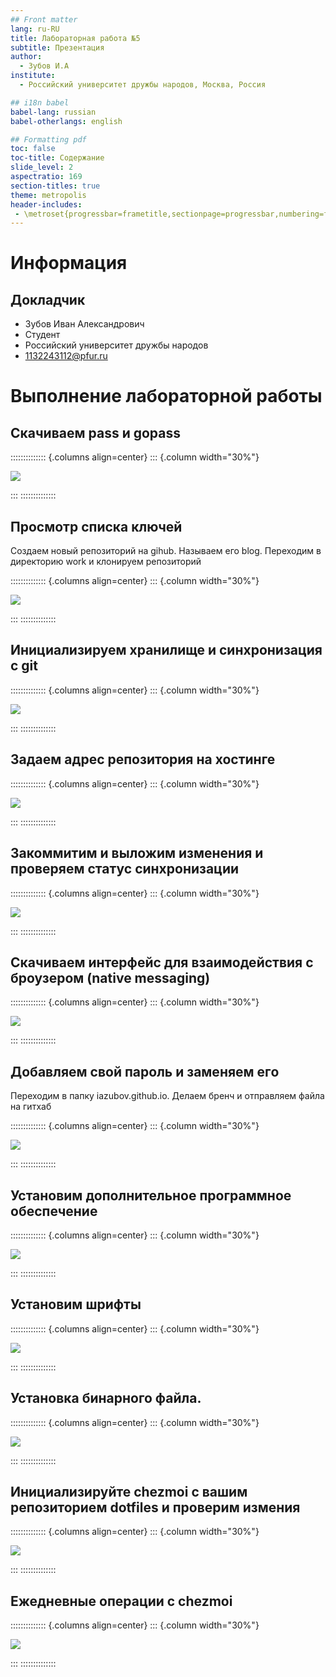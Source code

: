 ```yaml
---
## Front matter
lang: ru-RU
title: Лабораторная работа №5
subtitle: Презентация
author:
  - Зубов И.А
institute:
  - Российский университет дружбы народов, Москва, Россия

## i18n babel
babel-lang: russian
babel-otherlangs: english

## Formatting pdf
toc: false
toc-title: Содержание
slide_level: 2
aspectratio: 169
section-titles: true
theme: metropolis
header-includes:
 - \metroset{progressbar=frametitle,sectionpage=progressbar,numbering=fraction}
---
```


# Информация

## Докладчик

  * Зубов Иван Александрович
  * Студент
  * Российский университет дружбы народов
  * 1132243112@pfur.ru

# Выполнение лабораторной работы

## Скачиваем pass и gopass

:::::::::::::: {.columns align=center}
::: {.column width="30%"}

![](image/1.png)

:::
::::::::::::::

## Просмотр списка ключей

Создаем новый репозиторий на gihub. Называем его blog. Переходим в директорию work и клонируем репозиторий

:::::::::::::: {.columns align=center}
::: {.column width="30%"}

![](image/2.png)

:::
::::::::::::::

## Инициализируем хранилище и синхронизация с git

:::::::::::::: {.columns align=center}
::: {.column width="30%"}

![](image/3.png)

:::
::::::::::::::

## Задаем адрес репозитория на хостинге

:::::::::::::: {.columns align=center}
::: {.column width="30%"}

![](image/4.png)

:::
::::::::::::::

## Закоммитим и выложим изменения и проверяем статус синхронизации

:::::::::::::: {.columns align=center}
::: {.column width="30%"}

![](image/5.png)

:::
::::::::::::::

## Скачиваем интерфейс для взаимодействия с броузером (native messaging)


:::::::::::::: {.columns align=center}
::: {.column width="30%"}

![](image/6.png)

:::
::::::::::::::

## Добавляем свой пароль и заменяем егo

Переходим в папку iazubov.github.io. Делаем бренч и отправляем файла на гитхаб

:::::::::::::: {.columns align=center}
::: {.column width="30%"}

![](image/7.png)

:::
::::::::::::::

## Установим дополнительное программное обеспечение

:::::::::::::: {.columns align=center}
::: {.column width="30%"}

![](image/8.png)

:::
::::::::::::::

## Установим шрифты

:::::::::::::: {.columns align=center}
::: {.column width="30%"}

![](image/9.png)

:::
::::::::::::::

## Установка бинарного файла.


:::::::::::::: {.columns align=center}
::: {.column width="30%"}

![](image/10.png)

:::
::::::::::::::

## Инициализируйте chezmoi с вашим репозиторием dotfiles и проверим измения

:::::::::::::: {.columns align=center}
::: {.column width="30%"}

![](image/11.png)

:::
::::::::::::::

## Ежедневные операции c chezmoi

:::::::::::::: {.columns align=center}
::: {.column width="30%"}

![](image/12.png)

:::
::::::::::::::

